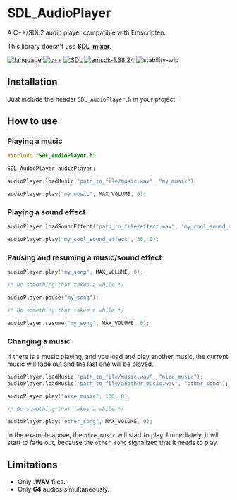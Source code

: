 # SDL_AudioPlayer
A C++/SDL2 audio player compatible with Emscripten.

This library doesn't use [**SDL_mixer**](https://www.libsdl.org/projects/SDL_mixer).

[![language](https://img.shields.io/badge/language-c++-blue.svg)](https://isocpp.org)
[![c++](https://img.shields.io/badge/std-c++11-blue.svg)](https://isocpp.org/wiki/faq/cpp11)
[![SDL](https://img.shields.io/badge/SDL-2.0.9-green.svg)](https://www.libsdl.org/download-2.0.php)
[![emsdk-1.38.24](https://img.shields.io/badge/emsdk-1.38.24-red.svg)](http://kripken.github.io/emscripten-site/docs/getting_started/downloads.html)
![stability-wip](https://img.shields.io/badge/stability-work_in_progress-lightgrey.svg)

## Installation

Just include the header `SDL_AudioPlayer.h` in your project.


## How to use

### Playing a music

```cpp
#include "SDL_AudioPlayer.h"

SDL_AudioPlayer audioPlayer;

audioPlayer.loadMusic("path_to_file/music.wav", "my_music");

audioPlayer.play("my_music", MAX_VOLUME, 0);
```

### Playing a sound effect
```cpp
audioPlayer.loadSoundEffect("path_to_file/effect.wav", "my_cool_sound_effect");

audioPlayer.play("my_cool_sound_effect", 30, 0);
```

### Pausing and resuming a music/sound effect

```cpp
audioPlayer.play("my_song", MAX_VOLUME, 0);

/* Do something that takes a while */

audioPlayer.pause("my_song");

/* Do something that takes a while */

audioPlayer.resume("my_song", MAX_VOLUME, 0);
```


### Changing a music
If there is a music playing, and you load and play another music, the current music will fade out and the last one will be played.

```cpp
audioPlayer.loadMusic("path_to_file/music.wav", "nice_music");
audioPlayer.loadMusic("path_to_file/another_music.wav", "other_song");

audioPlayer.play("nice_music", 100, 0);

/* Do something that takes a while */

audioPlayer.play("other_song", MAX_VOLUME, 0);
```

In the example above, the `nice_music` will start to play. Immediately, it will start to fade out, because the `other_song` signalized that it needs to play.


## Limitations

- Only **.WAV** files.
- Only **64** audios simultaneously.

